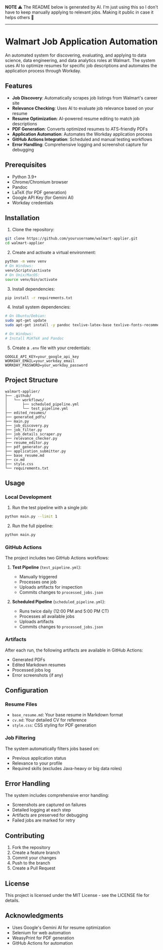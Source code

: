 **NOTE ⚠️** The README below is generated by AI. I'm just using this so I don't have to keep manually applying to relevant jobs. Making it public in case it helps others 🙂


---


# Walmart Job Application Automation

An automated system for discovering, evaluating, and applying to data science, data engineering, and data analytics roles at Walmart. The system uses AI to optimize resumes for specific job descriptions and automates the application process through Workday.

## Features

- **Job Discovery**: Automatically scrapes job listings from Walmart's career site
- **Relevance Checking**: Uses AI to evaluate job relevance based on your resume
- **Resume Optimization**: AI-powered resume editing to match job descriptions
- **PDF Generation**: Converts optimized resumes to ATS-friendly PDFs
- **Application Automation**: Automates the Workday application process
- **GitHub Actions Integration**: Scheduled and manual testing workflows
- **Error Handling**: Comprehensive logging and screenshot capture for debugging

## Prerequisites

- Python 3.9+
- Chrome/Chromium browser
- Pandoc
- LaTeX (for PDF generation)
- Google API Key (for Gemini AI)
- Workday credentials

## Installation

1. Clone the repository:
```bash
git clone https://github.com/yourusername/walmart-applier.git
cd walmart-applier
```

2. Create and activate a virtual environment:
```bash
python -m venv venv
# On Windows:
venv\Scripts\activate
# On Unix/MacOS:
source venv/bin/activate
```

3. Install dependencies:
```bash
pip install -r requirements.txt
```

4. Install system dependencies:
```bash
# On Ubuntu/Debian:
sudo apt-get update
sudo apt-get install -y pandoc texlive-latex-base texlive-fonts-recommended texlive-extra-utils texlive-latex-extra

# On Windows:
# Install MiKTeX and Pandoc
```

5. Create a `.env` file with your credentials:
```
GOOGLE_API_KEY=your_google_api_key
WORKDAY_EMAIL=your_workday_email
WORKDAY_PASSWORD=your_workday_password
```

## Project Structure

```
walmart-applier/
├── .github/
│   └── workflows/
│       ├── scheduled_pipeline.yml
│       └── test_pipeline.yml
├── edited_resumes/
├── generated_pdfs/
├── main.py
├── job_discovery.py
├── job_filter.py
├── job_details_scraper.py
├── relevance_checker.py
├── resume_editor.py
├── pdf_generator.py
├── application_submitter.py
├── base_resume.md
├── cv.md
├── style.css
└── requirements.txt
```

## Usage

### Local Development

1. Run the test pipeline with a single job:
```bash
python main.py --limit 1
```

2. Run the full pipeline:
```bash
python main.py
```

### GitHub Actions

The project includes two GitHub Actions workflows:

1. **Test Pipeline** (`test_pipeline.yml`):
   - Manually triggered
   - Processes one job
   - Uploads artifacts for inspection
   - Commits changes to `processed_jobs.json`

2. **Scheduled Pipeline** (`scheduled_pipeline.yml`):
   - Runs twice daily (12:00 PM and 5:00 PM CT)
   - Processes all available jobs
   - Uploads artifacts
   - Commits changes to `processed_jobs.json`

### Artifacts

After each run, the following artifacts are available in GitHub Actions:
- Generated PDFs
- Edited Markdown resumes
- Processed jobs log
- Error screenshots (if any)

## Configuration

### Resume Files

- `base_resume.md`: Your base resume in Markdown format
- `cv.md`: Your detailed CV for reference
- `style.css`: CSS styling for PDF generation

### Job Filtering

The system automatically filters jobs based on:
- Previous application status
- Relevance to your profile
- Required skills (excludes Java-heavy or big data roles)

## Error Handling

The system includes comprehensive error handling:
- Screenshots are captured on failures
- Detailed logging at each step
- Artifacts are preserved for debugging
- Failed jobs are marked for retry

## Contributing

1. Fork the repository
2. Create a feature branch
3. Commit your changes
4. Push to the branch
5. Create a Pull Request

## License

This project is licensed under the MIT License - see the LICENSE file for details.

## Acknowledgments

- Uses Google's Gemini AI for resume optimization
- Selenium for web automation
- WeasyPrint for PDF generation
- GitHub Actions for automation 